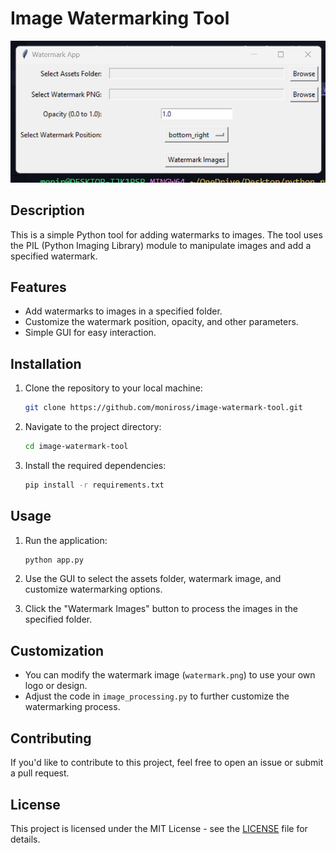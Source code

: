 # Image Watermarking Tool

![Screenshot 1](screenshot.png)

## Description

This is a simple Python tool for adding watermarks to images. The tool uses the PIL (Python Imaging Library) module to manipulate images and add a specified watermark.

## Features

- Add watermarks to images in a specified folder.
- Customize the watermark position, opacity, and other parameters.
- Simple GUI for easy interaction.

## Installation

1. Clone the repository to your local machine:

   ```bash
   git clone https://github.com/moniross/image-watermark-tool.git
   ```

2. Navigate to the project directory:

   ```bash
   cd image-watermark-tool
   ```

3. Install the required dependencies:

   ```bash
   pip install -r requirements.txt
   ```

## Usage

1. Run the application:

   ```bash
   python app.py
   ```

2. Use the GUI to select the assets folder, watermark image, and customize watermarking options.

3. Click the "Watermark Images" button to process the images in the specified folder.

## Customization

- You can modify the watermark image (`watermark.png`) to use your own logo or design.
- Adjust the code in `image_processing.py` to further customize the watermarking process.

## Contributing

If you'd like to contribute to this project, feel free to open an issue or submit a pull request.

## License

This project is licensed under the MIT License - see the [LICENSE](LICENSE) file for details.
